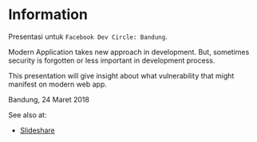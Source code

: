 # Information

Presentasi untuk `Facebook Dev Circle: Bandung`.

Modern Application takes new approach in development. But, sometimes security is forgotten or less important in development process.

This presentation will give insight about what vulnerability that might manifest on modern web app.

Bandung, 24 Maret 2018

See also at:

- [Slideshare](https://www.slideshare.net/xathrya/practical-security-modern-day-software)